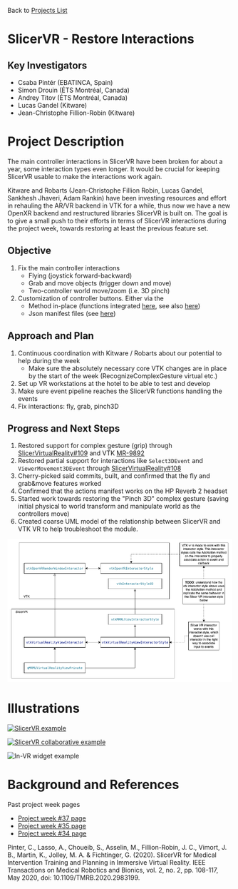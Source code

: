 Back to [Projects List](../../README.md#ProjectsList)

# SlicerVR - Restore Interactions

## Key Investigators

- Csaba Pintér (EBATINCA, Spain)
- Simon Drouin (ÉTS Montréal, Canada)
- Andrey Titov (ÉTS Montréal, Canada)
- Lucas Gandel (Kitware)
- Jean-Christophe Fillion-Robin (Kitware)

# Project Description

<!-- Add a short paragraph describing the project. -->

The main controller interactions in SlicerVR have been broken for about a year, some interaction types even longer. It would be crucial for keeping SlicerVR usable to make the interactions work again.

Kitware and Robarts (Jean-Christophe Fillion Robin, Lucas Gandel, Sankhesh Jhaveri, Adam Rankin) have been investing resources and effort in rehauling the AR/VR backend in VTK for a while, thus now we have a new OpenXR backend and restructured libraries SlicerVR is built on. The goal is to give a small push to their efforts in terms of SlicerVR interactions during the project week, towards restoring at least the previous feature set.

## Objective

<!-- Describe here WHAT you would like to achieve (what you will have as end result). -->

1. Fix the main controller interactions
    * Flying (joystick forward-backward)
    * Grab and move objects (trigger down and move)
    * Two-controller world move/zoom (i.e. 3D pinch) 
2. Customization of controller buttons. Either via the
    * Method in-place (functions integrated [here](https://github.com/KitwareMedical/SlicerVirtualReality/pull/87), see also [here](https://github.com/KitwareMedical/SlicerVirtualReality/pull/83))
    * Json manifest files (see [here](https://github.com/Kitware/VTK/tree/master/Rendering/OpenVR))

## Approach and Plan

<!-- Describe here HOW you would like to achieve the objectives stated above. -->

1. Continuous coordination with Kitware / Robarts about our potential to help during the week
    * Make sure the absolutely necessary core VTK changes are in place by the start of the week (RecognizeComplexGesture virtual etc.)
3. Set up VR workstations at the hotel to be able to test and develop
4. Make sure event pipeline reaches the SlicerVR functions handling the events
5. Fix interactions: fly, grab, pinch3D

## Progress and Next Steps

<!-- Update this section as you make progress, describing of what you have ACTUALLY DONE. If there are specific steps that you could not complete then you can describe them here, too. -->

1. Restored support for complex gesture (grip) through [SlicerVirtualReality#109](https://github.com/KitwareMedical/SlicerVirtualReality/pull/109) and VTK [MR-9892](https://gitlab.kitware.com/vtk/vtk/-/merge_requests/9892)
1. Restored partial support for interactions like `Select3DEvent` and `ViewerMovement3DEvent` through [SlicerVirtualReality#108](https://github.com/KitwareMedical/SlicerVirtualReality/pull/108)
1. Cherry-picked said commits, built, and confirmed that the fly and grab&move features worked
1. Confirmed that the actions manifest works on the HP Reverb 2 headset
1. Started work towards restoring the "Pinch 3D" complex gesture (saving initial physical to world transform and manipulate world as the controllers move)
1. Created coarse UML model of the relationship between SlicerVR and VTK VR to help troubleshoot the module. 

![Class diagram SlicerVR vs VTK](slicer-vr-class-diagram-2.png)

# Illustrations

<!-- Add pictures and links to videos that demonstrate what has been accomplished.
![Description of picture](Example2.jpg)
![Some more images](Example2.jpg)
-->

[![SlicerVR example](https://i.ytimg.com/an_webp/F_UBoE4FaoY/mqdefault_6s.webp?du=3000&sqp=CN7D_50G&rs=AOn4CLDzwAi5yXSmiMEkmmgMkmwYpQJY3Q)](https://www.youtube.com/watch?v=F_UBoE4FaoY&t=153s&ab_channel=PerkLabResearch)

[![SlicerVR collaborative example](https://i.ytimg.com/an_webp/Sw3JyKfvW6Q/mqdefault_6s.webp?du=3000&sqp=CJy8_50G&rs=AOn4CLDkH1pgzs3NCJqno3cJrc5lz8Oq-Q)](https://www.youtube.com/watch?v=Sw3JyKfvW6Q&ab_channel=EbatincaS.L.)
 
![In-VR widget example](https://projectweek.na-mic.org/PW37_2022_Virtual/Projects/SlicerVRInfrastructure/VRWidget.gif)

# Background and References

<!-- If you developed any software, include link to the source code repository. If possible, also add links to sample data, and to any relevant publications. -->

Past project week pages
* [Project week #37 page](https://projectweek.na-mic.org/PW37_2022_Virtual/Projects/SlicerVRInfrastructure)
* [Project week #35 page](https://projectweek.na-mic.org/PW35_2021_Virtual/Projects/SlicerVR/)
* [Project week #34 page](https://projectweek.na-mic.org/PW34_2020_Virtual/Projects/SlicerVR/)

Pinter, C., Lasso, A., Choueib, S., Asselin, M., Fillion-Robin, J. C., Vimort, J. B., Martin, K., Jolley, M. A. & Fichtinger, G. (2020). SlicerVR for Medical Intervention Training and Planning in Immersive Virtual Reality. IEEE Transactions on Medical Robotics and Bionics, vol. 2, no. 2, pp. 108-117, May 2020, doi: 10.1109/TMRB.2020.2983199.
